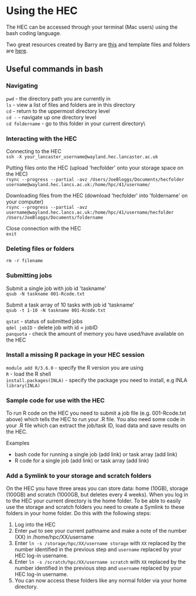 # Using the HEC
The HEC can be accessed through your terminal (Mac users) using the bash coding language. 

Two great resources created by Barry are [this](https://b-rowlingson.gitlab.io/hec-template/) and template files and folders are [here](https://gitlab.com/b-rowlingson/hec-template/-/tree/master).

## Useful commands in bash
### Navigating
```pwd``` - the directory path you are currently in \
```ls``` - view a list of files and folders are in this directory\
```cd``` - return to the uppermost directory level\
```cd -``` - navigate up one directory level\
```cd foldername``` - go to this folder in your current directory\

### Interacting with the HEC
Connecting to the HEC\
```ssh -X your_lancaster_username@wayland.hec.lancaster.ac.uk```

Putting files onto the HEC (upload 'hecfolder' onto your storage space on the HEC)\
```rsync --progress --partial -avz /Users/JoeBloggs/Documents/hecfolder username@wayland.hec.lancs.ac.uk:/home/hpc/41/username/```

Downloading files from the HEC (download 'hecfolder' into 'foldername' on your computer)\
```rsync --progress --partial -avz username@wayland.hec.lancs.ac.uk:/home/hpc/41/username/hecfolder /Users/JoeBloggs/Documents/foldername```

Close connection with the HEC\
```exit``` 

### Deleting files or folders
```rm -r filename``` 

### Submitting jobs
Submit a single job with job id 'taskname'\
```qsub -N taskname 001-Rcode.txt```

Submit a task array of 10 tasks with job id 'taskname'\
```qsub -t 1-10 -N taskname 001-Rcode.txt```

```qstat``` - status of submitted jobs\
```qdel jobID``` - delete job with id = jobID\
```panquota``` - check the amount of memory you have used/have available on the HEC

### Install a missing R package in your HEC session
```module add R/3.6.0``` - specify the R version you are using\
```R``` - load the R shell\
```install.packages(INLA)``` - specify the package you need to install, e.g INLA\
```library(INLA)```

### Sample code for use with the HEC
To run R code on the HEC you need to submit a job file (e.g. 001-Rcode.txt above) which tells the HEC to run your .R file. You also need some code in your .R file which can extract the job/task ID, load data and save results on the HEC.

Examples
- bash code for running a single job (add link) or task array (add link)
- R code for a single job (add link) or task array (add link)

### Add a Symlink to your storage and scratch folders
On the HEC you have three areas you can store data: home (10GB), storage (100GB) and scratch (1000GB, but deletes every 4 weeks). When you log in to the HEC your current directory is the home folder. To be able to easily use the storage and scratch folders you need to create a Symlink to these folders in your home folder. Do this with the following steps:
1. Log into the HEC
2. Enter ```pwd``` to see your current pathname and make a note of the number (XX) in /home/hpc/XX/username
3. Enter ```ln -s /storage/hpc/XX/username storage``` with ```XX``` replaced by the number identified in the previous step and ```username``` replaced by your HEC log-in username.
4. Enter ```ln -s /scratch/hpc/XX/username scratch``` with ```XX``` replaced by the number identified in the previous step and ```username``` replaced by your HEC log-in username.
5. You can now access these folders like any normal folder via your home directory.
